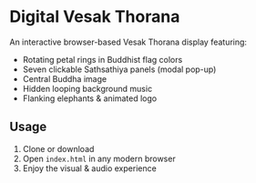 # Digital Vesak Thorana

An interactive browser-based Vesak Thorana display featuring:
- Rotating petal rings in Buddhist flag colors  
- Seven clickable Sathsathiya panels (modal pop-up)  
- Central Buddha image  
- Hidden looping background music  
- Flanking elephants & animated logo  

## Usage

1. Clone or download  
2. Open `index.html` in any modern browser  
3. Enjoy the visual & audio experience  



